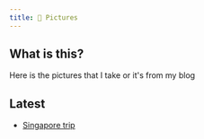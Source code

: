 ```yaml
---
title: 📸 Pictures
---
```


## What is this?

Here is the pictures that I take or it's from my blog

## Latest

- [Singapore trip](/personal/pictures/singapore-trip)